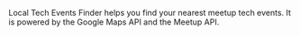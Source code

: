 Local Tech Events Finder helps you find your nearest meetup tech events.
It is powered by the Google Maps API and the Meetup API.
